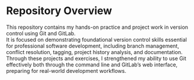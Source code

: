 # Repository Overview

This repository contains my hands-on practice and project work in version control using Git and GitLab.  
It is focused on demonstrating foundational version control skills essential for professional software development, including branch management, conflict resolution, tagging, project history analysis, and documentation.  
Through these projects and exercises, I strengthened my ability to use Git effectively both through the command line and GitLab’s web interface, preparing for real-world development workflows.
